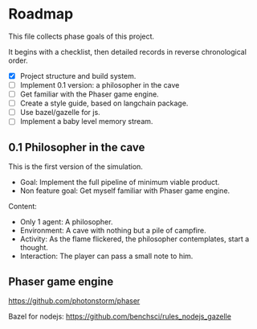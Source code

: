 # Roadmap

This file collects phase goals of this project.

It begins with a checklist, then detailed records
in reverse chronological order.

- [x] Project structure and build system.
- [ ] Implement 0.1 version: a philosopher in the cave
- [ ] Get familiar with the Phaser game engine.
- [ ] Create a style guide, based on langchain package.
- [ ] Use bazel/gazelle for js.
- [ ] Implement a baby level memory stream.

## 0.1 Philosopher in the cave

This is the first version of the simulation.

- Goal: Implement the full pipeline of minimum viable product.
- Non feature goal: Get myself familiar with Phaser game engine.

Content:

- Only 1 agent: A philosopher.
- Environment: A cave with nothing but a pile of campfire.
- Activity: As the flame flickered, the philosopher contemplates, start a thought.
- Interaction: The player can pass a small note to him.

## Phaser game engine

<https://github.com/photonstorm/phaser>

Bazel for nodejs: <https://github.com/benchsci/rules_nodejs_gazelle>
